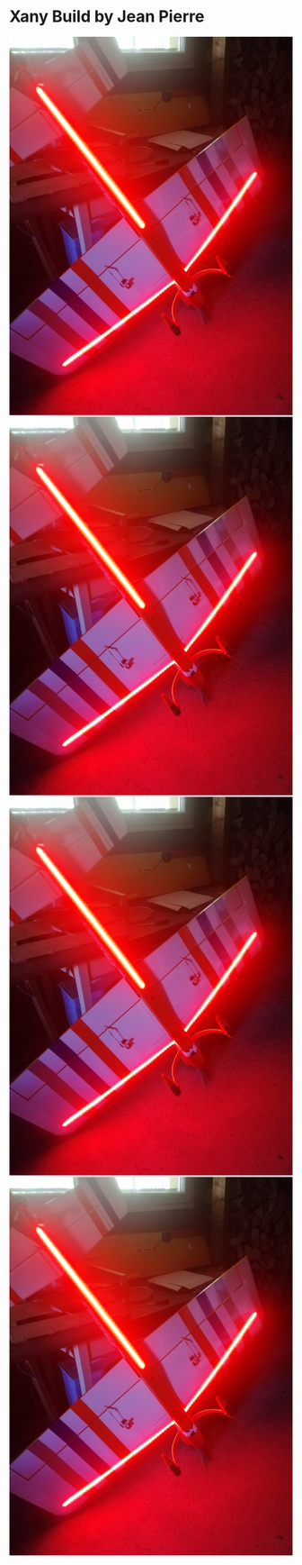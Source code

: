 # Xany Build by Jean Pierre

![Picture 1](https://github.com/Ingwie/OpenAVRc_Hw/blob/V3/Xany2Msx/Xany_Builds_by_Users/JPZ/IMG1.jpg)
![Picture 1](https://github.com/Ingwie/OpenAVRc_Hw/blob/V3/Xany2Msx/Xany_Builds_by_Users/JPZ/IMG1.jpg)
![Picture 1](https://github.com/Ingwie/OpenAVRc_Hw/blob/V3/Xany2Msx/Xany_Builds_by_Users/JPZ/IMG1.jpg)
![Picture 1](https://github.com/Ingwie/OpenAVRc_Hw/blob/V3/Xany2Msx/Xany_Builds_by_Users/JPZ/IMG1.jpg)
